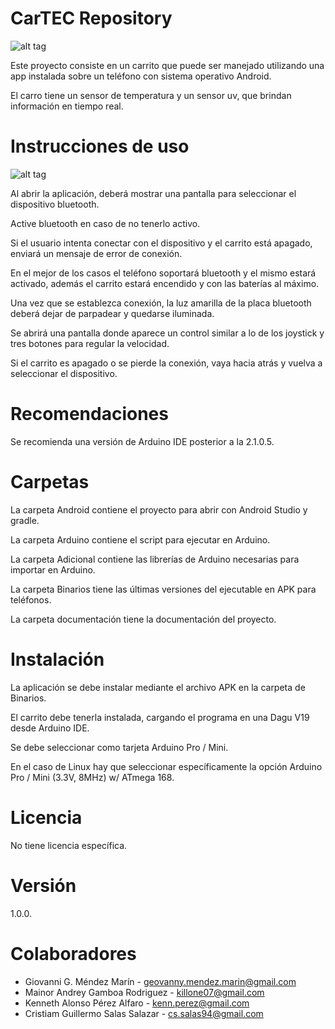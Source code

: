 # CarTEC Repository

![alt tag](http://i.imgur.com/MjvDLiX.png)</p>

Este proyecto consiste en un carrito que puede ser manejado utilizando una app instalada sobre un teléfono con sistema operativo Android.

El carro tiene un sensor de temperatura y un sensor uv, que brindan información en tiempo real.

# Instrucciones de uso

![alt tag](http://i.imgur.com/nJfOPI1.png)

Al abrir la aplicación, deberá mostrar una pantalla para seleccionar el dispositivo bluetooth. 

Active bluetooth en caso de no tenerlo activo.

Si el usuario intenta conectar con el dispositivo y el carrito está apagado, enviará un mensaje de error de conexión.

En el mejor de los casos el teléfono soportará bluetooth y el mismo estará activado, además el carrito estará encendido y con las baterías al máximo.

Una vez que se establezca conexión, la luz amarilla de la placa bluetooth deberá dejar de parpadear y quedarse iluminada.

Se abrirá una pantalla donde aparece un control similar a lo de los joystick y tres botones para regular la velocidad.

Si el carrito es apagado o se pierde la conexión, vaya hacia atrás y vuelva a seleccionar el dispositivo.

# Recomendaciones

Se recomienda una versión de Arduino IDE posterior a la 2.1.0.5.

# Carpetas

La carpeta Android contiene el proyecto para abrir con Android Studio y gradle.

La carpeta Arduino contiene el script para ejecutar en Arduino.

La carpeta Adicional contiene las librerías de Arduino necesarias para importar en Arduino.

La  carpeta Binarios tiene las últimas versiones del ejecutable en APK para teléfonos.

La carpeta documentación tiene la documentación del proyecto.

# Instalación

La aplicación se debe instalar mediante el archivo APK en la carpeta de Binarios.

El carrito debe tenerla instalada, cargando el programa en una Dagu V19 desde Arduino IDE.

Se debe seleccionar como tarjeta Arduino Pro / Mini.

En el caso de Linux hay que seleccionar específicamente la opción Arduino Pro / Mini (3.3V, 8MHz) w/ ATmega 168.

# Licencia

No tiene licencia específica.

# Versión

1.0.0.

# Colaboradores

- Giovanni G. Méndez Marín - geovanny.mendez.marin@gmail.com
- Mainor Andrey Gamboa Rodriguez - killone07@gmail.com                        		
- Kenneth Alonso Pérez Alfaro - kenn.perez@gmail.com
- Cristiam Guillermo Salas Salazar - cs.salas94@gmail.com

